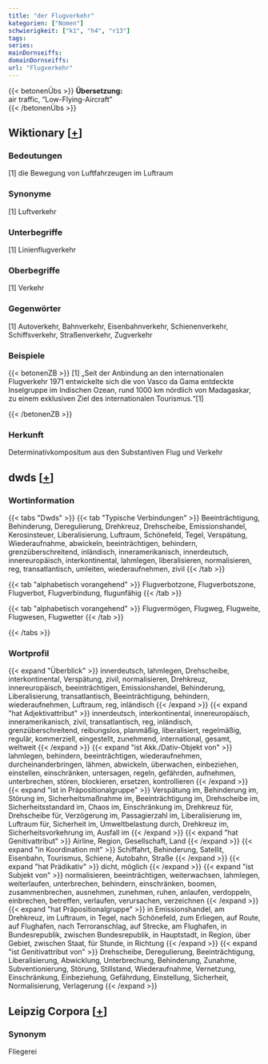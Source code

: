 ```yaml
---
title: "der Flugverkehr"
kategorien: ["Nomen"]
schwierigkeit: ["k1", "h4", "r13"]
tags:
series:
mainDornseiffs:
domainDornseiffs:
url: "Flugverkehr"
---
```


{{< betonenÜbs >}}
**Übersetzung:**  
air traffic, “Low-Flying-Aircraft”  
{{< /betonenÜbs >}}

## Wiktionary [[+](https://de.wiktionary.org/wiki/Flugverkehr)]

### Bedeutungen
[1] die Bewegung von Luftfahrzeugen im Luftraum  

### Synonyme
[1] Luftverkehr  

### Unterbegriffe
[1] Linienflugverkehr  

### Oberbegriffe
[1] Verkehr  

### Gegenwörter
[1] Autoverkehr, Bahnverkehr, Eisenbahnverkehr, Schienenverkehr, Schiffsverkehr, Straßenverkehr, Zugverkehr  

### Beispiele
{{< betonenZB >}}
[1] „Seit der Anbindung an den internationalen Flugverkehr 1971 entwickelte sich die von Vasco da Gama entdeckte Inselgruppe im Indischen Ozean, rund 1000 km nördlich von Madagaskar, zu einem exklusiven Ziel des internationalen Tourismus.“[1]  

{{< /betonenZB >}}
### Herkunft
Determinativkompositum aus den Substantiven Flug und Verkehr  



## dwds [[+](https://www.dwds.de/wb/Flugverkehr)]

### Wortinformation
{{< tabs "Dwds" >}}
{{< tab "Typische Verbindungen" >}}
Beeinträchtigung, Behinderung, Deregulierung, Drehkreuz, Drehscheibe, Emissionshandel, Kerosinsteuer, Liberalisierung, Luftraum, Schönefeld, Tegel, Verspätung, Wiederaufnahme, abwickeln, beeinträchtigen, behindern, grenzüberschreitend, inländisch, inneramerikanisch, innerdeutsch, innereuropäisch, interkontinental, lahmlegen, liberalisieren, normalisieren, reg, transatlantisch, umleiten, wiederaufnehmen, zivil
{{< /tab >}}

{{< tab "alphabetisch vorangehend" >}}
Flugverbotzone, Flugverbotszone, Flugverbot, Flugverbindung, flugunfähig
{{< /tab >}}

{{< tab "alphabetisch vorangehend" >}}
Flugvermögen, Flugweg, Flugweite, Flugwesen, Flugwetter
{{< /tab >}}

{{< /tabs >}}

### Wortprofil
{{< expand "Überblick" >}} innerdeutsch, lahmlegen, Drehscheibe, interkontinental, Verspätung, zivil, normalisieren, Drehkreuz, innereuropäisch, beeinträchtigen, Emissionshandel, Behinderung, Liberalisierung, transatlantisch, Beeinträchtigung, behindern, wiederaufnehmen, Luftraum, reg, inländisch {{< /expand >}}
{{< expand "hat Adjektivattribut" >}} innerdeutsch, interkontinental, innereuropäisch, inneramerikanisch, zivil, transatlantisch, reg, inländisch, grenzüberschreitend, reibungslos, planmäßig, liberalisiert, regelmäßig, regulär, kommerziell, eingestellt, zunehmend, international, gesamt, weltweit {{< /expand >}}
{{< expand "ist Akk./Dativ-Objekt von" >}} lahmlegen, behindern, beeinträchtigen, wiederaufnehmen, durcheinanderbringen, lähmen, abwickeln, überwachen, einbeziehen, einstellen, einschränken, untersagen, regeln, gefährden, aufnehmen, unterbrechen, stören, blockieren, ersetzen, kontrollieren {{< /expand >}}
{{< expand "ist in Präpositionalgruppe" >}} Verspätung im, Behinderung im, Störung im, Sicherheitsmaßnahme im, Beeinträchtigung im, Drehscheibe im, Sicherheitsstandard im, Chaos im, Einschränkung im, Drehkreuz für, Drehscheibe für, Verzögerung im, Passagierzahl im, Liberalisierung im, Luftraum für, Sicherheit im, Umweltbelastung durch, Drehkreuz im, Sicherheitsvorkehrung im, Ausfall im {{< /expand >}}
{{< expand "hat Genitivattribut" >}} Airline, Region, Gesellschaft, Land {{< /expand >}}
{{< expand "in Koordination mit" >}} Schiffahrt, Behinderung, Satellit, Eisenbahn, Tourismus, Schiene, Autobahn, Straße {{< /expand >}}
{{< expand "hat Prädikativ" >}} dicht, möglich {{< /expand >}}
{{< expand "ist Subjekt von" >}} normalisieren, beeinträchtigen, weiterwachsen, lahmlegen, weiterlaufen, unterbrechen, behindern, einschränken, boomen, zusammenbrechen, ausnehmen, zunehmen, ruhen, anlaufen, verdoppeln, einbrechen, betreffen, verlaufen, verursachen, verzeichnen {{< /expand >}}
{{< expand "hat Präpositionalgruppe" >}} in Emissionshandel, am Drehkreuz, im Luftraum, in Tegel, nach Schönefeld, zum Erliegen, auf Route, auf Flughafen, nach Terroranschlag, auf Strecke, am Flughafen, in Bundesrepublik, zwischen Bundesrepublik, in Hauptstadt, in Region, über Gebiet, zwischen Staat, für Stunde, in Richtung {{< /expand >}}
{{< expand "ist Genitivattribut von" >}} Drehscheibe, Deregulierung, Beeinträchtigung, Liberalisierung, Abwicklung, Unterbrechung, Behinderung, Zunahme, Subventionierung, Störung, Stillstand, Wiederaufnahme, Vernetzung, Einschränkung, Einbeziehung, Gefährdung, Einstellung, Sicherheit, Normalisierung, Verlagerung {{< /expand >}}

## Leipzig Corpora [[+](https://corpora.uni-leipzig.de/en/res?word=Flugverkehr&corpusId=deu_newscrawl-public_2018)]


### Synonym
Fliegerei

